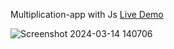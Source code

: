 Multiplication-app with Js [Live Demo](https://davit2605.github.io/Multiplication-app/)

![Screenshot 2024-03-14 140706](https://github.com/Davit2605/Davit2605.github.io/assets/125227660/147323b0-c571-4b50-9971-47ab33b40bb3)

